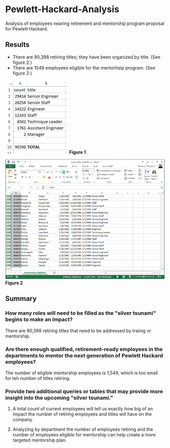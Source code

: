 # Pewlett-Hackard-Analysis
Analysis of employees nearing retirement and mentorship program proposal for Pewlett Hackard.

## Results
- There are 90,398 retiring titles; they have been organized by title. (See figure 2.)
- There are 1549 employees eligible for the mentorhsip program. (See figure 2.)

![Figure 1](https://github.com/timbannock/pewlett-hackard-analysis/blob/master/analysis/retiring_titles.PNG)
**Figure 1**

![Figure 2](https://github.com/timbannock/pewlett-hackard-analysis/blob/master/analysis/mentorship_eligibility.PNG)
**Figure 2**

## Summary

### How many roles will need to be filled as the "silver tsunami" begins to make an impact?
There are 90,398 retiring titles that need to be addressed by trainig or mentorship.

### Are there enough qualified, retirement-ready employees in the departments to mentor the next generation of Pewlett Hackard employees?
The number of eligible mentorship employees is 1,549, which is too small for teh number of titles retiring.

### Provide two additional queries or tables that may provide more insight into the upcoming "silver tsunami."
1. A total count of current employees will tell us exactly how big of an impact the number of retiring employees and titles will have on the company.

2. Analyzing by department the number of employees retiring and the number of employees eligible for mentorship can help create a more targeted mentorship plan.
